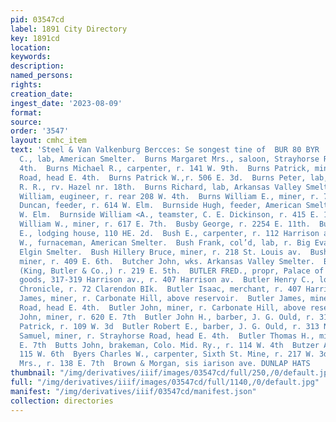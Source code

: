 ```yaml
---
pid: 03547cd
label: 1891 City Directory
key: 1891cd
location: 
keywords: 
description: 
named_persons: 
rights: 
creation_date: 
ingest_date: '2023-08-09'
format: 
source: 
order: '3547'
layout: cmhc_item
text: 'Steel & Van Valkenburg Bercces: Se songest tine of  BUR 80 BYR     Burns J.
  C., lab, American Smelter.  Burns Margaret Mrs., saloon, Strayhorse Road, head E.
  4th.  Burns Michael R., carpenter, r. 141 W. 9th.  Burns Patrick, miner, r. Strayhorse
  Road, head E. 4th.  Burns Patrick W.,r. 506 E. 3d.  Burns Peter, lab, D. & R. G.
  R. R., rv. Hazel nr. 18th.  Burns Richard, lab, Arkansas Valley Smelter.  Burns
  William, eugineer, r. rear 208 W. 4th.  Burns William E., miner, r. 703 E. 5th.  Burnside
  Duncan, feeder, r. 614 W. Elm.  Burnside Hugh, feeder, American Smelter, r. 614
  W. Elm.  Burnside William <A., teamster, C. E. Dickinson, r. 415 E. 13th.  Burr
  William W., miner, r. 617 E. 7th.  Busby George, r. 2254 E. 11th.  Bush Charles
  E., lodging house, 110 HE. 2d.  Bush E., carpenter, r. 112 Harrison av.  Bush E.
  W., furnaceman, American Smelter.  Bush Frank, col’d, lab, r. Big Evans Gulch, nr.
  Elgin Smelter.  Bush Hillery Bruce, miner, r. 218 St. Louis av.  Bushaw John A.,
  miner, r. 409 E. 6th.  Butcher John, wks. Arkansas Valley Smelter.  Butler Adam,
  (King, Butler & Co.,) r. 219 E. 5th.  BUTLER FRED., propr, Palace of Fashion, dry
  goods, 317-319 Harrison av., r. 407 Harrison av.  Butler Henry C., local editor,
  Chronicle, r. 72 Clarendon BIk.  Butler Isaac, merchant, r. 407 Harrison av.  Butler
  James, miner, r. Carbonate Hill, above reservoir.  Butler James, miner, r. Strayhorse
  Road, head E. 4th.  Butler John, miner, r. Carbonate Hill, above reservoir.  Butler
  John, miner, r. 620 E. 7th  Butler John H., barber, J. G. Ould, r. 313 N. Spruce  Butler
  Patrick, r. 109 W. 3d  Butler Robert E., barber, J. G. Ould, r. 313 N. Spruce  Butler
  Samuel, miner, r. Strayhorse Road, head E. 4th.  Butler Thomas H., miner, r. 620
  E. 7th  Butts John, brakeman, Colo. Mid. Ry., r. 114 W. 4th  Butzer August A., r.
  115 W. 6th  Byers Charles W., carpenter, Sixth St. Mine, r. 217 W. 3d  Byrl Ann
  Mrs., r. 138 E. 7th  Brown & Morgan, sis iarison ave. DUNLAP HATS    '
thumbnail: "/img/derivatives/iiif/images/03547cd/full/250,/0/default.jpg"
full: "/img/derivatives/iiif/images/03547cd/full/1140,/0/default.jpg"
manifest: "/img/derivatives/iiif/03547cd/manifest.json"
collection: directories
---
```

